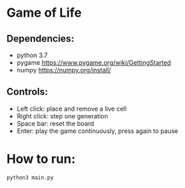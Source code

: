 # Game of Life

## Dependencies:
- python 3.7
- pygame https://www.pygame.org/wiki/GettingStarted
- numpy https://numpy.org/install/

## Controls:
- Left click: place and remove a live cell
- Right click: step one generation
- Space bar: reset the board
- Enter: play the game continuously, press again to pause

# How to run:
`python3 main.py`
